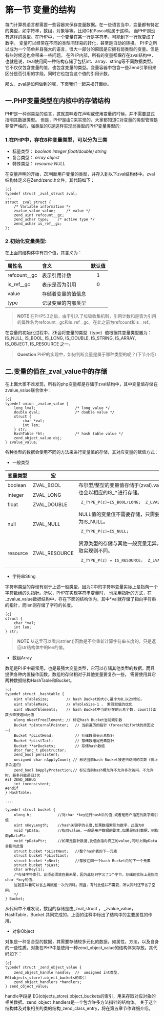 # 第一节 变量的结构

每门计算机语言都需要一些容器来保存变量数据。在一些语言当中，变量都有特定的类型，如字符串，数组，对象等等。比如C和Pascal就属于这种。
而PHP则没有这样的类型。在PHP中，一个变量在某一行是字符串，可能到下一行就变成了数字。
变量可以经常在不同的类型间轻易的转化，甚至是自动的转换。
PHP之所以成为一个简单并且强大的语言，很大一部分的原因是它拥有弱类型的变量。但是有些时候这也会带来一些问题。
在PHP内部，所有的变量都保存在zval结构中，也就是说，zval使用同一种结构存储了包括int、array、string等不同数据类型。
它不仅仅包含变量的值，也包含变量的类型。变量容器中包含一些Zend引擎用来区分是否引用的字段。同时它也包含这个值的引用计数。

那么，zval是如何做到的呢，下面我们一起来揭开面纱。

## 一.PHP变量类型在内核中的存储结构
PHP是一种弱类型的语言，这就意味着在声明或使用变量的时候，并不需要显式指明其数据类型。
但是，PHP是由C来实现的，大家都知道C对变量的类型管理是非常严格的，强类型的C是这样实现弱类型的PHP变量类型的:

### 1.在PHP中，存在8种变量类型，可以分为三类
* 标量类型： *boolean*   *integer*   *float(double)*   *string*
* 复合类型： *array*   *object*
* 特殊类型： *resource*   *NULL*

在变量声明的开始，ZE判断用户变量的类型，并存入到以下zval结构体中。zval结构体定义在Zend/zend.h文件，其代码如下：

	[c]
	typedef struct _zval_struct zval;
	...
	struct _zval_struct {
		/* Variable information */
		zvalue_value value;     /* value */
		zend_uint refcount__gc;
		zend_uchar type;    /* active type */
		zend_uchar is_ref__gc;
	};

### 2.初始化变量类型:
在上面的结构体中有四个值，其含义为：

| 属性名  |  含义 | 默认值 |
|:------------|:------------|:----------------:|
|refcount__gc      |	表示引用计数|1 	|
|is_ref__gc	  | 表示是否为引用|0	|
|value 		  |	存储着变量的值信息			||
|type 		  |	记录变量的内部类型			||

>**NOTE**
> 在PHP5.3之后，由于引入了垃圾收集机制，引用计数和是否为引用的属性名为refcount__gc和is_ref__gc。在此之前为refcount和is__ref。

在变量的初始化过程中，ZE会将变量的类型（type）值根据其变量类型置为：IS_NULL, IS_BOOL, IS_LONG, IS_DOUBLE, IS_STRING, IS_ARRAY, IS_OBJECT, IS_RESOURCE 之一。

>**Question**
>PHP的实现中，如何判断变量是属于哪种类型的呢？(下节介绍）

## 二.变量的值在_zval_value中的存储

在上面大家不难发现，所有的php变量都是存储于zval结构中，其中变量值存储在zvalue_value联合体中：

	[c]
	typedef union _zvalue_value {
		long lval;                  /* long value */
		double dval;                /* double value */
		struct {
			char *val;
			int len;
		} str;
		HashTable *ht;              /* hash table value */
		zend_object_value obj;
	} zvalue_value;

	
各种类型的数据会使用不同的方法来进行变量值的存储，其对应变量的赋值方式：
	
* 一般类型

<table>
<thead>
<tr>
  <th align="left">变量类型</th>
  <th align="center">宏</th>
  <th align="left"></th>
</tr>
</thead>
<tbody>
<tr>
  <td align="left">boolean</td>
  <td align="left">ZVAL_BOOL</td>
  <td align="left" rowspan='3'>
	布尔型/整型的变量值存储于(zval).value.lval中,其类型也会以相应的IS_*进行存储。
	<pre class="c"> Z_TYPE_P(z)=IS_BOOL/LONG;  Z_LVAL_P(z)=((b)!=0); </pre>
</td>
</tr>
<tr>
  <td align="left">integer</td>
  <td align="left">ZVAL_LONG</td>
</tr>
<tr>
  <td align="left">float</td>
  <td align="left">ZVAL_DOUBLE</td>
</tr>
<tr>
  <td align="left">null</td>
  <td align="left">ZVAL_NULL</td>
  <td align="left" >
	NULL值的变量值不需要存储，只需要把(zval).type标为IS_NULL。
	<pre class="c"> Z_TYPE_P(z)=IS_NULL; </pre>
	</td>
</tr>
<tr>
  <td align="left">resource</td>
  <td align="left">ZVAL_RESOURCE</td>
  <td align="left" >
	资源类型的存储与其他一般变量无异，但其初始化及存取实现则不同。
	<pre class="c"> Z_TYPE_P(z) = IS_RESOURCE;  Z_LVAL_P(z) = l; </pre>
	</td>
</tr>
</tbody>
</table>

* 字符串Sting

字符串类型的存储有别于上述一般类型，因为C中的字符串变量实际上是指向一个字符数组的头指针。所以，PHP在实现字符串变量时，
也采用指针的方式，在_zvalue_value数据结构中，存在下面的结构体内，其中*val就存储了指向字符串的指针，而len则存储了字符的长度。

	[c]
	struct {
		char *val;
		int len;
	} str;

>**NOTE**
> 从这里可以看出strlen()函数是不会重新计算字符串长度的，只是返回str结构体中的len的值。

* 数组Array

数组是PHP中最常用，也是最强大变量类型，它可以存储其他类型的数据，而且提供各种内置操作函数。数组的存储相对于其他变量要复杂一些，
需要使用其它两种数据结构HashTable和Bucket。

	[c]
	typedef struct _hashtable { 
		uint nTableSize;    	// hash Bucket的大小,最小为8,以2x增长。
		uint nTableMask;		// nTableSize-1 ， 索引取值的优化
		uint nNumOfElements; 	// hash Bucket中当前存在的元素个数, count()函数会直接返回此值 
		ulong nNextFreeElement;	// 标记hash Bucket当前索引数
		Bucket *pInternalPointer;   // 当前遍历的指针（foreach比for快的原因之一）
		Bucket *pListHead;          // 存储数组头元素指针
		Bucket *pListTail;          // 存储数组尾元素指针
		Bucket **arBuckets;         // 存储hash数组
		dtor_func_t pDestructor;
		zend_bool persistent;
		unsigned char nApplyCount; // 标记当前hash Bucket被递归访问的次数（防止多次递归）
		zend_bool bApplyProtection;// 标记当前hash桶允许不允许多次访问，不允许时，最多只能递归3次
	#if ZEND_DEBUG
		int inconsistent;
	#endif
	} HashTable;

	....

	typedef struct bucket {
		ulong h;            //对char *key进行hash后的值,或者是用户指定的数字索引值
		uint nKeyLength;	//hash关键字的长度,如果数组索引为数字，此值为0
		void *pData;		//指向value，一般是用户数据的副本,如果是指针数据，则指向pDataPtr
		void *pDataPtr;		//如果是指针数据,此值会指向真正的value,同时上面pData会指向此值
		struct bucket *pListNext;	//整个hash表的下一元素
		struct bucket *pListLast;
		struct bucket *pNext;		//存放在同一个hash Bucket内的下一个元素
		struct bucket *pLast;
		char arKey[1]; 	
		/*存储字符索引，此项必须放在最未尾，因为此处只字义了1个字节，存储的实际上是指向char *key的值，
		这就意味着可以省去再赋值一次的消耗，而且，有时此值并不需要，所以同时还节省了空间。
		*/
	} Bucket;

从代码中不难发现，数组的存储是由_zval_struct ， _zvalue_value，HashTable，Bucket 共同完成的。上面的注释中标出了结构中的主要属性的作用。


* 对象Object

对象是一种复合型的数据，其需要存储较多元化的数据，如属性，方法，以及自身的一些性质。对象在PHP中是使用一种zend_object_value的结构体来存放。其代码如下：

    [c]
    typedef struct _zend_object_value {
        zend_object_handle handle;  //  unsigned int类型，EG(objects_store).object_buckets的索引
        zend_object_handlers *handlers;
    } zend_object_value;

handle字段是 EG(objects_store).object_buckets的索引，用来存取对应对象的相关数据。zend_object_handlers是一个包含许多方法指针的结构体。
关于这个结构体及对象相关的类的结构_zend_class_entry，将在第五章节作详细介绍。


